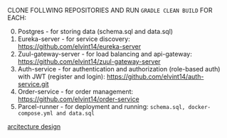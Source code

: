 CLONE FOLLWING REPOSITORIES AND RUN ```GRADLE CLEAN BUILD``` FOR EACH:

0) Postgres - for storing data (schema.sql and data.sql)
1) Eureka-server - for service discovery: https://github.com/elvint14/eureka-server
2) Zuul-gateway-server - for load balancing and api-gateway: https://github.com/elvint14/zuul-gateway-server
3) Auth-service - for authentication and authorization (role-based auth) with JWT (register and login): https://github.com/elvint14/auth-service.git
4) Order-service - for order management: https://github.com/elvint14/order-service
5) Parcel-runner - for deployment and running: ```schema.sql, docker-compose.yml and data.sql```

[arcitecture design](./DB3F7DD7-1EF2-4D33-80FE-30265BB9B4FD.jpeg)
